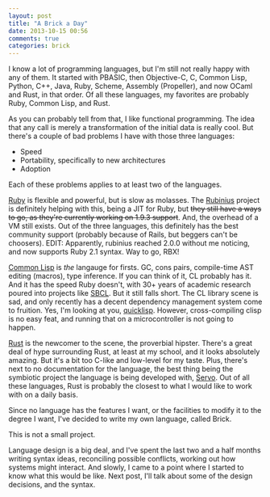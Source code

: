 ```yaml
---
layout: post
title: "A Brick a Day"
date: 2013-10-15 00:56
comments: true
categories: brick
---
```


I know a lot of programming languages, but I'm still not really happy with any of them. It started with PBASIC, then Objective-C, C, Common Lisp, Python, C++, Java, Ruby, Scheme, Assembly (Propeller), and now OCaml and Rust, in that order. Of all these languages, my favorites are probably Ruby, Common Lisp, and Rust.

As you can probably tell from that, I like functional programming. The idea that any call is merely a transformation of the initial data is really cool. But there's a couple of bad problems I have with those three languages:

- Speed
- Portability, specifically to new architectures
- Adoption

Each of these problems applies to at least two of the languages. 

[Ruby](http://www.ruby-lang.org) is flexible and powerful, but is slow as molasses. The [Rubinius](http://rubini.us) project is definitely helping with this, being a JIT for Ruby, but ~~they still have a ways to go, as they're currently working on 1.9.3 support~~. And, the overhead of a VM still exists. Out of the three languages, this definitely has the best community support (probably because of Rails, but beggers can't be choosers). EDIT: Apparently, rubinius reached 2.0.0 without me noticing, and now supports Ruby 2.1 syntax. Way to go, RBX!

[Common Lisp](http://common-lisp.net) is _the_ langauge for firsts. GC, cons pairs, compile-time AST editing (macros), type inference. If you can think of it, CL probably has it. And it has the speed Ruby doesn't, with 30+ years of academic research poured into projects like [SBCL](http://www.sbcl.org). But it still falls short. The CL library scene is sad, and only recently has a decent dependency management system come to fruition. Yes, I'm looking at you, [quicklisp](http://www.quicklisp.org). However, cross-compiling clisp is no easy feat, and running that on a microcontroller is not going to happen.

[Rust](http://www.rust-lang.org) is the newcomer to the scene, the proverbial hipster. There's a great deal of hype surrounding Rust, at least at my school, and it looks absolutely amazing. But it's a bit too C-like and low-level for my taste. Plus, there's next to no documentation for the language, the best thing being the symbiotic project the language is being developed with, [Servo](https://github.com/mozilla/servo). Out of all these languages, Rust is probably the closest to what I would like to work with on a daily basis.

Since no language has the features I want, or the facilities to modify it to the degree I want, I've decided to write my own language, called Brick.

This is not a small project.

Language design is a big deal, and I've spent the last two and a half months writing syntax ideas, reconciling possible conflicts, working out how systems might interact. And slowly, I came to a point where I started to know what this would be like. Next post, I'll talk about some of the design decisions, and the syntax.
